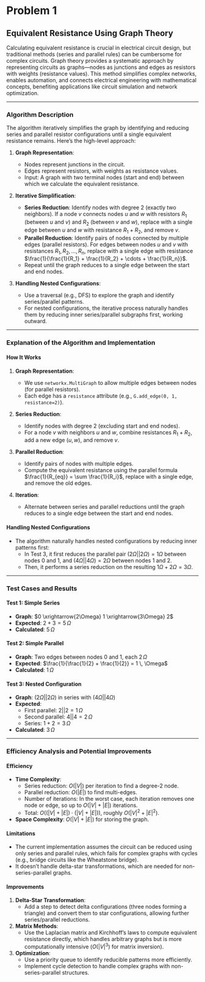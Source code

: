 # Problem 1
## Equivalent Resistance Using Graph Theory

Calculating equivalent resistance is crucial in electrical circuit design, but traditional methods (series and parallel rules) can be cumbersome for complex circuits. Graph theory provides a systematic approach by representing circuits as graphs—nodes as junctions and edges as resistors with weights (resistance values). This method simplifies complex networks, enables automation, and connects electrical engineering with mathematical concepts, benefiting applications like circuit simulation and network optimization.

---

### Algorithm Description
The algorithm iteratively simplifies the graph by identifying and reducing series and parallel resistor configurations until a single equivalent resistance remains. Here’s the high-level approach:

1. **Graph Representation**:
   - Nodes represent junctions in the circuit.
   - Edges represent resistors, with weights as resistance values.
   - Input: A graph with two terminal nodes (start and end) between which we calculate the equivalent resistance.

2. **Iterative Simplification**:
   - **Series Reduction**: Identify nodes with degree 2 (exactly two neighbors). If a node $v$ connects nodes $u$ and $w$ with resistors $R_1$ (between $u$ and $v$) and $R_2$ (between $v$ and $w$), replace with a single edge between $u$ and $w$ with resistance $R_1 + R_2$, and remove $v$.
   - **Parallel Reduction**: Identify pairs of nodes connected by multiple edges (parallel resistors). For edges between nodes $u$ and $v$ with resistances $R_1, R_2, \ldots, R_n$, replace with a single edge with resistance $\frac{1}{\frac{1}{R_1} + \frac{1}{R_2} + \cdots + \frac{1}{R_n}}$.
   - Repeat until the graph reduces to a single edge between the start and end nodes.

3. **Handling Nested Configurations**:
   - Use a traversal (e.g., DFS) to explore the graph and identify series/parallel patterns.
   - For nested configurations, the iterative process naturally handles them by reducing inner series/parallel subgraphs first, working outward.

---


### Explanation of the Algorithm and Implementation

#### How It Works
1. **Graph Representation**:
   - We use `networkx.MultiGraph` to allow multiple edges between nodes (for parallel resistors).
   - Each edge has a `resistance` attribute (e.g., `G.add_edge(0, 1, resistance=2)`).

2. **Series Reduction**:
   - Identify nodes with degree 2 (excluding start and end nodes).
   - For a node $v$ with neighbors $u$ and $w$, combine resistances $R_1 + R_2$, add a new edge $(u, w)$, and remove $v$.

3. **Parallel Reduction**:
   - Identify pairs of nodes with multiple edges.
   - Compute the equivalent resistance using the parallel formula $\frac{1}{R_{eq}} = \sum \frac{1}{R_i}$, replace with a single edge, and remove the old edges.

4. **Iteration**:
   - Alternate between series and parallel reductions until the graph reduces to a single edge between the start and end nodes.

#### Handling Nested Configurations
- The algorithm naturally handles nested configurations by reducing inner patterns first:
  - In Test 3, it first reduces the parallel pair $(2\Omega || 2\Omega) = 1\Omega$ between nodes 0 and 1, and $(4\Omega || 4\Omega) = 2\Omega$ between nodes 1 and 2.
  - Then, it performs a series reduction on the resulting $1\Omega + 2\Omega = 3\Omega$.

---

### Test Cases and Results

#### Test 1: Simple Series
- **Graph**: $0 \xrightarrow{2\Omega} 1 \xrightarrow{3\Omega} 2$
- **Expected**: $2 + 3 = 5 \, \Omega$
- **Calculated**: $5 \, \Omega$

#### Test 2: Simple Parallel
- **Graph**: Two edges between nodes 0 and 1, each $2 \, \Omega$
- **Expected**: $\frac{1}{\frac{1}{2} + \frac{1}{2}} = 1 \, \Omega$
- **Calculated**: $1 \, \Omega$

#### Test 3: Nested Configuration
- **Graph**: $(2\Omega || 2\Omega)$ in series with $(4\Omega || 4\Omega)$
- **Expected**:
  - First parallel: $2 || 2 = 1 \, \Omega$
  - Second parallel: $4 || 4 = 2 \, \Omega$
  - Series: $1 + 2 = 3 \, \Omega$
- **Calculated**: $3 \, \Omega$

---

### Efficiency Analysis and Potential Improvements

#### Efficiency
- **Time Complexity**:
  - Series reduction: $O(|V|)$ per iteration to find a degree-2 node.
  - Parallel reduction: $O(|E|)$ to find multi-edges.
  - Number of iterations: In the worst case, each iteration removes one node or edge, so up to $O(|V| + |E|)$ iterations.
  - Total: $O((|V| + |E|) \cdot (|V| + |E|))$, roughly $O(|V|^2 + |E|^2)$.
- **Space Complexity**: $O(|V| + |E|)$ for storing the graph.

#### Limitations
- The current implementation assumes the circuit can be reduced using only series and parallel rules, which fails for complex graphs with cycles (e.g., bridge circuits like the Wheatstone bridge).
- It doesn’t handle delta-star transformations, which are needed for non-series-parallel graphs.

#### Improvements
1. **Delta-Star Transformation**:
   - Add a step to detect delta configurations (three nodes forming a triangle) and convert them to star configurations, allowing further series/parallel reductions.
2. **Matrix Methods**:
   - Use the Laplacian matrix and Kirchhoff’s laws to compute equivalent resistance directly, which handles arbitrary graphs but is more computationally intensive ($O(|V|^3)$ for matrix inversion).
3. **Optimization**:
   - Use a priority queue to identify reducible patterns more efficiently.
   - Implement cycle detection to handle complex graphs with non-series-parallel structures.


